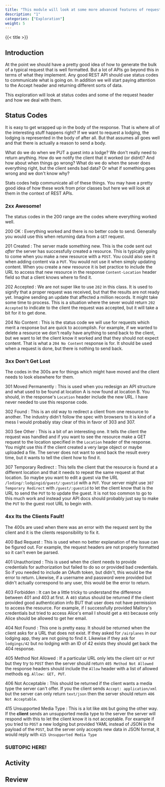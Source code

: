 ```yaml
---
title: "This module will look at some more advanced features of requests that might be overlooked when looking at REST for the first time."
description: "1"
categories: ["Exploration"]
weight: 5
---
```


{{< title >}}
## Introduction
At the point we should have a pretty good idea of how to generate the bulk of a typical request that is well formatted. But a lot of APIs go beyond this in terms of what they implement. Any good REST API should use status codes to communicate what is going on. In addition we will start paying attention to the Accept header and returning different sorts of data.

This exploration will look at status codes and some of the request header and how we deal with them.

## Status Codes
<!--- Main topic headings are at ## -->
It is easy to get wrapped up in the body of the response. That is where all of the interesting stuff happens right? If we want to request a lodging, the lodging is represented in the body of after all. But that assumes all goes well and that there is actually a reason to send a body.

What do we do when we PUT a guest into a lodge? We don't really need to return anything. How do we notify the client that it worked (or didnt)? And how about when things go wrong? What do we do when the sever does everything right, but the client sends bad data? Or what if something goes wrong and we don't know why?

Stats codes help communicate all of these things. You may have a pretty good idea of how these work from prior classes but here we will look at them in the context of REST APIs.

### 2xx Awesome!
The status codes in the 200 range are the codes where everything worked well.

200 OK
: Everything worked and there is no better code to send. Generally you would use this when returning data from a `GET` request.

201 Created
: The server made something new. This is the code sent out *after* the server has successfully created a resource. This is typically going to come when you make a new resource with a `POST`. You could also see it when adding content via a `PUT`. You would not use it when simply updating content. When you create a new resource it is bet practice to include the URL to access that new resource in the response `Content-Location` header field so that a client knows where to find it.

202 Accepted
: We are not super like to use `202` in this class. It is used to signify that a proper request was received, but that the results are not ready yet. Imagine sending an update that affected a million records. It might take some time to process. This is a situation where the sever would return `202 Accepted` to indicate to the client the request was accepted, but it will take a bit for it to get done.

204 No Content
: This is the status code we will use for requests which merit a response but are quick to accomplish. For example, if we wanted to delete a resource we don't really have anything to send back to the client, but we want to let the client know it worked and that they should not expect content. That is what a `204 No Content` response is for. It should be used when a request is done, but there is nothing to send back.

### 3xx Don't Get Lost
The codes in the 300s are for things which might have moved and the client needs to look elsewhere for them.

301 Moved Permanently
: This is used when you redesign an API structure and what used to be found at location A is now found at location B. You should, in the response's `Location` header include the new URL. I have never needed to use this response code.

302 Found
: This is an old way to redirect a client from one resource to another. The industry didn't follow the spec with browsers to it is kind of a mess I would probably stay clear of this in favor of 303 and 307.

303 See Other
: This is a bit of an interesting one. It tells the client the request was handled and if you want to see the resource make a GET request to the location specified in the `Location` header of the response. You might use this if the client created a very large object or maybe uploaded a file. The server does not want to send back the result every time, but it wants to tell the client how to find it.

307 Temporary Redirect
: This tells the client that the resource is found at a different location and that it needs to repeat the same request at that location. So maybe you want to edit a guest via the URL `/loding/:lodgingid/guest/:guestid` with a `PUT`. Your server might use `307 Temporary Redirect` with `/guest/:guestid` to let the client know that is the URL to send the `PUT` to to update the guest. It is not too common to go to this much work and instead your API docs should probably just say to make the `PUT` to the guest root URL to begin with.

### 4xx Its the Clients Fault!
The 400s are used when there was an error with the request sent by the client and it is the clients responsibility to fix it.

400 Bad Request
: This is used when no better explanation of the issue can be figured out. For example, the request headers are not properly formatted so it can't even be parsed.

401 Unauthorized
: This is used when the client needs to provide credentials for authorization but failed to do so or provided bad credentials. So if you needed to include an OAuth token, but didn't, this would be the error to return. Likewise, if a username and password were provided but didn't actually correspond to any user, this would be the error to return.

403 Forbidden
: It can be a little tricky to understand the difference between 401 and 403 at first. A `403` status should be returned if the client provided good authentication info BUT that user does not have permission to access the resource. For example, if I successfully provided Mallory's credentials but tried to access Alice's email I should get a `403` because only Alice should be allowed to get her email.

404 Not Found
: This one is pretty easy. It should be returned when the client asks for a URL that does not exist. If they asked for `/airplanes` in our lodging app, they are not going to find it. Likewise if they ask for `lodgings/42` but no lodging with an ID of 42 exists they should get back the 404 response.

405 Method Not Allowed
: If a particular URL only lets the client `GET` or `PUT` but they try to `POST` then the server should return `405 Method Not Allowed` the response headers should include the `Allow` header with a list of allowed methods eg. `Allow: GET, PUT`.

406 Not Acceptable
: This should be returned if the client wants a media type the server can't offer. If you the client sends `Accept: application/xml` but the server can only return `text/json` then the server should return `406 Not Acceptable`.

415 Unsupported Media Type
: This is a lot like `406` but going the other way. If the **client** sends an unsupported media type to the server the server will respond with this to let the client know it is not acceptable. For example if you tried to `POST` a new lodging but provided YAML instead of JSON in the payload of the `POST`, but the server only accepts new data in JSON format, it would reply with `415 Unsupported Media Type`

### SUBTOPIC HERE!
<!--- Subtopic headings are at ### -->

<!--- Embed kaltura videos like this {{< kaltura video_identifier >}} where video_identifier is replaced with the id of the video found in the kaltura video URL -->

## Activity
<!--- Where possible include one or more activities for students to do to further cement their understanding of the topic. They will learn more from doing than reading -->

## Review
<!--- Encourage students to reflect on what they should have learned from this exploration. -->